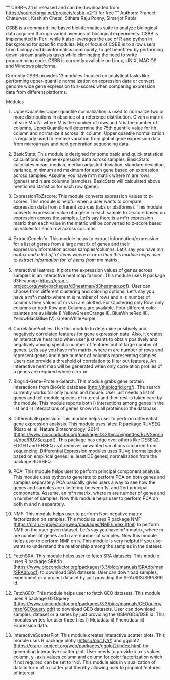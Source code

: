"" CSBB-v2.1 is released and can be downloaded from https://sourceforge.net/projects/csbb-v2-1/ for free ""
Authors: Praneet Chaturvedi, Kashish Chetal, Sithara Raju Ponny, Simarjot Pabla

CSBB is a command line based bioinformatics suite to analyze biological data acquired through varied avenues of biological experiments. CSBB is implemented in Perl, while it also leverages the use of R and python in background for specific modules. Major focus of CSBB is to allow users from biology and bioinformatics community, to get benefited by performing down-stream analysis tasks while eliminating the need to write programming code.  CSBB is currently available on Linux, UNIX, MAC OS and Windows platforms.

Currently CSBB provides 13 modules focused on analytical tasks like performing upper-quantile normalization on expression data or convert genome wide gene expression to z-scores when comparing expression data from different platforms.                                                        

Modules
1)	UpperQuantile: Upper quantile normalization is used to normalize two or more distributions in absence of a reference distribution. Given a matrix of size M x N, where M is the number of rows and N is the number of columns, UpperQuantile will determine the 75th quantile value for ith column and normalize it across ith column. Upper quantile normalization is regularly used to remove variation from global gene expression data from microarrays and next generation sequencing data.

2)	BasicStats: This module is designed for some basic and quick statistical calculations on gene expression data across samples. BasicStats calculates mean, median, median adjusted deviation, standard deviation, variance, minimum and maximum for each gene based on expression across samples. Assume, you have m*n matrix where m are rows (genes) and n are columns (samples). BasicStats will calculated above mentioned statistics for each row (gene).

3)	ExpressionToZscore: This module converts expression values to z-scores. This module is helpful when a user wants to compare expression data from different sources (labs or platforms). This module converts expression value of a gene in each sample to z-score based on expression across the samples. Let’s say there is a m*n expression matrix then each value in the matrix will be converted to z-score based on values for each row across columns.

4)	ExtractGeneInfo: This module helps to extract information/expression for a list of genes from a large matrix of genes and their expression/information across samples/columns. Let’s say you have m*n matrix and a list of ‘a’ items where a <= m then this module helps user to extract information for ‘a’ items from m*n matrix.

5)	InteractiveHeatmap: It plots the expression values of genes across samples in an interactive heat map fashion. This module uses R package d3heatmap (https://cran.r-project.org/web/packages/d3heatmap/d3heatmap.pdf). User can choose from different clustering and coloring options. Let’s say you have a m*n matrix where m is number of rows and n is number of columns then values of m vs n are plotted. For Clustering only Row, only columns or both Row and Columns are available. Four different color palettes are available 
  I) YellowGreenOrange II). BlueWhiteRed III). YellowBlackBlue IV). GreenWhitePurple

6)	CorrelationProfiles: Use this module to determine positively and negatively correlated features for gene expression data. Also, it creates an interactive heat map when user just wants to obtain positively and negatively among specific number of features out of large number of genes. Let’s say you have m*n matrix, where m are number of rows and represent genes and n are number of columns representing samples. Users can provide a threshold of correlation to filter out features. An interactive heat map will be generated when only correlation profiles of u genes are required where u << m.

7)	Biogrid-Gene-Protein-Search: This module grabs gene protein interactions from BioGrid database (http://thebiogrid.org/). The search currently works for only human and mouse. User just needs a list of genes and tell module species of interest and then rest is taken care by the module. This module reports both i) interactions among genes in the list and ii) interactions of genes known to all proteins in the database.

8)	DifferentialExpression: This module helps user to perform differential gene expression analysis. This module uses latest R package RUVSEQ (Risso et. al, Nature Biotechnology, 2014) (https://www.bioconductor.org/packages/3.3/bioc/vignettes/RUVSeq/inst/doc/RUVSeq.pdf). This package has edge over others like DESEQ2, EDGER and EBSEQ as it removes unwanted variations occurred from sequencing. Differential Expression modules uses RUVg (normalization based on empirical genes i.e. least DE genes) normalization from the package RUVSEQ.

9)	PCA: This module helps user to perform principal component analysis. This module uses python to generate to perform PCA on both genes and samples separately. PCA basically gives users a way to see how the genes and samples are clustering between 1st and 2nd principal components. Assume, an m*n matrix, where m are number of genes and n number of samples. Now this module helps user to perform PCA on both m and n separately.

10)	NMF: This module helps user to perform Non-negative matrix factorization on samples. This modules uses R package NMF (https://cran.r-project.org/web/packages/NMF/index.html) to perform NMF on the user given dataset. Let’s say you have m*n matrix, where m are number of genes and n are number of samples. Now this module helps user to perform NMF on n. This module is very helpful if you user wants to understand the relationship among the samples in the dataset.

11)	FetchSRA: This module helps user to fetch SRA datasets. This module uses R package SRAdb (https://www.bioconductor.org/packages/3.3/bioc/manuals/SRAdb/man/SRAdb.pdf) to download SRA datasets. User can download samples, experiment or a project dataset by just providing the SRA/SRS/SRP/SRR id.

12)	 FetchGEO: This module helps user to fetch GEO datasets. This module uses R package GEOquery (https://www.bioconductor.org/packages/3.3/bioc/manuals/GEOquery/man/GEOquery.pdf) to download GEO datasets. User can download samples, dataset or a series by just providing the GSM/GDS/GSE id. This modules writes for user three files 
i)	Metadata 
ii)	 Phenodata 
iii)	Expression data.

13)	InteractiveScatterPlot: This module creates interactive scatter plots. This module uses R package plotly (https://plot.ly/r/) and ggplot2 (https://cran.r-project.org/web/packages/ggplot2/index.html) for generating interactive scatter plot. User needs to provide x axis values column, y -axis values column and column for color factorization which if not required can be set to ‘No’. This module aids in visualization of data in form of a scatter plot thereby allowing user to pinpoint features of interest.
